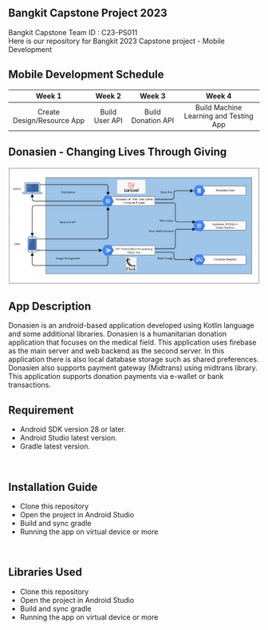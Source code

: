 ## Bangkit Capstone Project 2023
Bangkit Capstone Team ID : C23-PS011 <br>
Here is our repository for Bangkit 2023 Capstone project - Mobile Development

## Mobile Development Schedule
|     Week 1     |       Week 2        |            Week 3          |           Week 4          |
| :------------: | :-----------------: | :------------------------: |:------------------------: |
| Create Design/Resource App   |  Build User API     | Build Donation API  | Build Machine Learning and Testing App  |

## Donasien - Changing Lives Through Giving
![CloudArchitecture](https://github.com/Donasien/backend/blob/assets/img/Architecture_GCP.png)

## App Description
Donasien is an android-based application developed using Kotlin language and some additional libraries. Donasien is a humanitarian donation application that focuses on the medical field. This application uses firebase as the main server and web backend as the second server. In this application there is also local database storage such as shared preferences. Donasien also supports payment gateway (Midtrans) using midtrans library. This application supports donation payments via e-wallet or bank transactions.
<br>

## Requirement
* Android SDK version 28 or later.
* Android Studio latest version.
* Gradle latest version.
<br>

## Installation Guide
* Clone this repository
* Open the project in Android Studio
* Build and sync gradle
* Running the app on virtual device or more
<br>

## Libraries Used
* Clone this repository
* Open the project in Android Studio
* Build and sync gradle
* Running the app on virtual device or more
<br>
